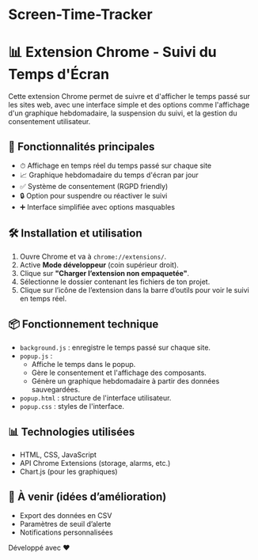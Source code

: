 # Screen-Time-Tracker

# 📊 Extension Chrome - Suivi du Temps d'Écran

Cette extension Chrome permet de suivre et d'afficher le temps passé sur les sites web, avec une interface simple et des options comme l'affichage d'un graphique hebdomadaire, la suspension du suivi, et la gestion du consentement utilisateur.

## 🚀 Fonctionnalités principales

- ⏱ Affichage en temps réel du temps passé sur chaque site
- 📈 Graphique hebdomadaire du temps d'écran par jour
- ✅ Système de consentement (RGPD friendly)
- 🔒 Option pour suspendre ou réactiver le suivi
- ➕ Interface simplifiée avec options masquables


## 🛠 Installation et utilisation

1. Ouvre Chrome et va à `chrome://extensions/`.
2. Active **Mode développeur** (coin supérieur droit).
3. Clique sur **"Charger l’extension non empaquetée"**.
4. Sélectionne le dossier contenant les fichiers de ton projet.
5. Clique sur l’icône de l’extension dans la barre d’outils pour voir le suivi en temps réel.

## 📦 Fonctionnement technique

- `background.js` : enregistre le temps passé sur chaque site.
- `popup.js` :
  - Affiche le temps dans le popup.
  - Gère le consentement et l'affichage des composants.
  - Génère un graphique hebdomadaire à partir des données sauvegardées.
- `popup.html` : structure de l'interface utilisateur.
- `popup.css` : styles de l'interface.

## 📊 Technologies utilisées

- HTML, CSS, JavaScript
- API Chrome Extensions (storage, alarms, etc.)
- Chart.js (pour les graphiques)

## 📝 À venir (idées d’amélioration)

- Export des données en CSV
- Paramètres de seuil d’alerte
- Notifications personnalisées


Développé avec ❤️ 

